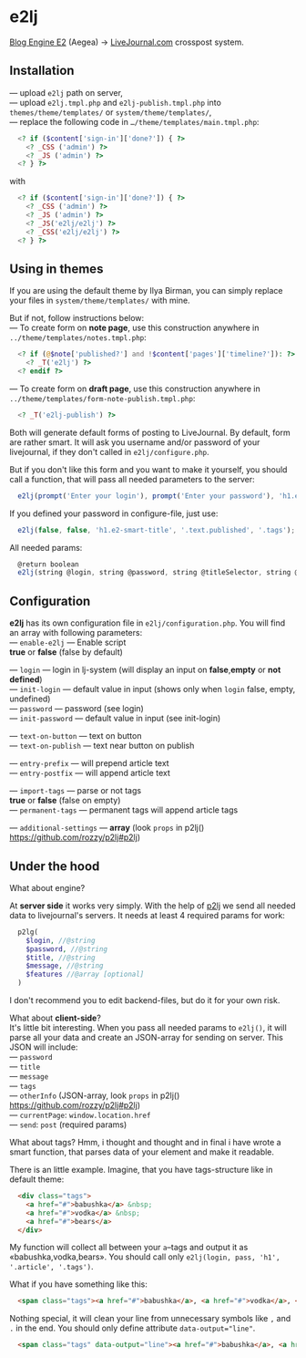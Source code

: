 e2lj
====

[Blog Engine E2](http://blogengine.ru/) (Aegea) → [LiveJournal.com](http://livejournal.com/) crosspost system.

## Installation
  — upload `e2lj` path on server,  
  — upload `e2lj.tmpl.php` and `e2lj-publish.tmpl.php` into `themes/theme/templates/` or `system/theme/templates/`,  
  — replace the following code in `…/theme/templates/main.tmpl.php`: 
  ```php
    <? if ($content['sign-in']['done?']) { ?>
      <? _CSS ('admin') ?>
      <? _JS ('admin') ?>
    <? } ?>
  ```
  with 
  ```php
    <? if ($content['sign-in']['done?']) { ?>
      <? _CSS ('admin') ?>
      <? _JS ('admin') ?>
      <? _JS('e2lj/e2lj') ?>
      <? _CSS('e2lj/e2lj') ?>
    <? } ?>
  ```

## Using in themes
If you are using the default theme by Ilya Birman, you can simply replace your files in `system/theme/templates/` with mine.

But if not, follow instructions below:  
  — To create form on **note page**, use this construction anywhere in `../theme/templates/notes.tmpl.php`:  
```php
  <? if (@$note['published?'] and !$content['pages']['timeline?']): ?>
    <? _T('e2lj') ?>
  <? endif ?>
```
  — To create form on **draft page**, use this construction anywhere in `../theme/templates/form-note-publish.tmpl.php`:  
```php
  <? _T('e2lj-publish') ?>
```

Both will generate default forms of posting to LiveJournal.
By default, form are rather smart. It will ask you username and/or password of your livejournal, if they don't called in `e2lj/configure.php`. 

But if you don't like this form and you want to make it yourself, you should call a function, that will pass all needed parameters to the server:
```js
  e2lj(prompt('Enter your login'), prompt('Enter your password'), 'h1.e2-smart-title', '.text.published', '.tags');
```

If you defined your password in configure-file, just use:
```js
  e2lj(false, false, 'h1.e2-smart-title', '.text.published', '.tags');
```

All needed params:
```js
  @return boolean
  e2lj(string @login, string @password, string @titleSelector, string @articleSelector, string @tagsSelector);
```

## Configuration
**e2lj** has its own configuration file in `e2lj/configuration.php`.
You will find an array with following parameters:  
  — `enable-e2lj` — Enable script  
      **true** or **false** (false by default)  
  
  — `login` — login in lj-system (will display an input on **false**,**empty** or **not defined**)  
  — `init-login` — default value in input (shows only when `login` false, empty, undefined)  
  — `password` — password (see login)  
  — `init-password` — default value in input (see init-login)  
  
  — `text-on-button` — text on button  
  — `text-on-publish` — text near button on publish  
  
  — `entry-prefix` — will prepend article text  
  — `entry-postfix` — will append article text  
  
  — `import-tags` — parse or not tags  
    **true** or **false** (false on empty)  
  — `permanent-tags` — permanent tags will append article tags  
    
  — `additional-settings` — **array** (look `props` in p2lj() https://github.com/rozzy/p2lj#p2lj)
## Under the hood
What about engine?

At **server side** it works very simply. With the help of [p2lj](https://github.com/rozzy/p2lj) we send all needed data to livejournal's servers.
It needs at least 4 required params for work:
```php
  p2lg(
    $login, //@string
    $password, //@string
    $title, //@string
    $message, //@string
    $features //@array [optional]
  )
```

I don't recommend you to edit backend-files, but do it for your own risk.

What about **client-side**?  
It's little bit interesting. When you pass all needed params to `e2lj()`, it will parse all your data and create an JSON-array for sending on server.
This JSON will include:  
  — `password`  
  — `title`  
  — `message`  
  — `tags`  
  — `otherInfo` (JSON-array, look `props` in p2lj() https://github.com/rozzy/p2lj#p2lj)    
  — `currentPage`: `window.location.href`  
  — `send`: `post` (required params)  

What about tags?
Hmm, i thought and thought and in final i have wrote a smart function, that parses data of your element and make it readable.

There is an little example.
Imagine, that you have tags-structure like in default theme:
```html
  <div class="tags">
    <a href="#">babushka</a> &nbsp; 
    <a href="#">vodka</a> &nbsp; 
    <a href="#">bears</a>  
  </div>
```
My function will collect all between your `a`–tags and output it as «babushka,vodka,bears».
You should call only `e2lj(login, pass, 'h1', '.article', '.tags')`.

What if you have something like this:
```html
  <span class="tags"><a href="#">babushka</a>, <a href="#">vodka</a>, <a href="#">bears</a>.</span>
```
Nothing special, it will clean your line from unnecessary symbols like `,` and `.` in the end. You should only define attribute `data-output="line"`.
```html
  <span class="tags" data-output="line"><a href="#">babushka</a>, <a href="#">vodka</a>, <a href="#">bears</a>.</span>
```
